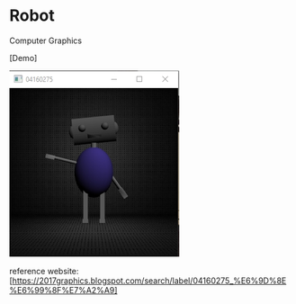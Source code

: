 # Robot
Computer Graphics

[Demo]

![alt text](https://github.com/yanshuolee/Robot/blob/master/picture.jpg)

reference website: [https://2017graphics.blogspot.com/search/label/04160275_%E6%9D%8E%E6%99%8F%E7%A2%A9]
